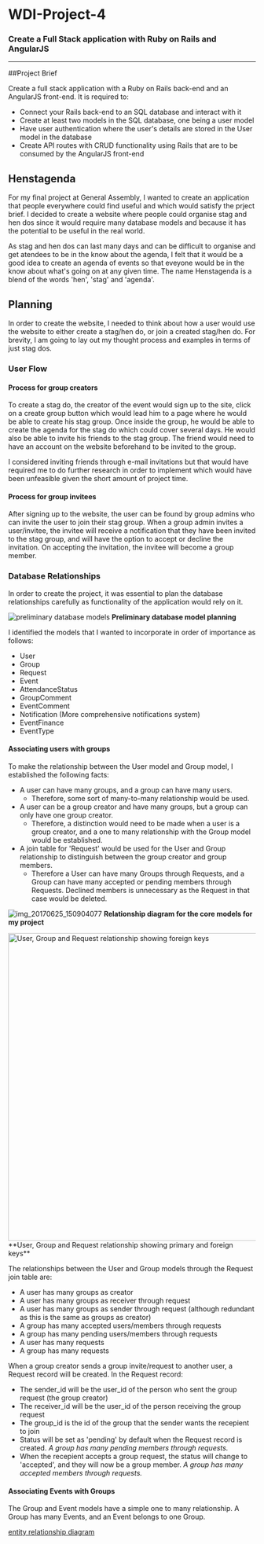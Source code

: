 # WDI-Project-4
### Create a Full Stack application with Ruby on Rails and AngularJS

---
##Project Brief

Create a full stack application with a Ruby on Rails back-end and an AngularJS front-end. It is required to:

- Connect your Rails back-end to an SQL database and interact with it
- Create at least two models in the SQL database, one being a user model
- Have user authentication where the user's details are stored in the User model in the database
- Create API routes with CRUD functionality using Rails that are to be consumed by the AngularJS front-end

## Henstagenda

For my final project at General Assembly, I wanted to create an application that people everywhere could find useful and which would satisfy the prject brief. I decided to create a website where people could organise stag and hen dos since it would require many database models and because it has the potential to be useful in the real world.

As stag and hen dos can last many days and can be difficult to organise and get atendees to be in the know about the agenda, I felt that it would be a good idea to create an agenda of events so that eveyone would be in the know about what's going on at any given time. The name Henstagenda is a blend of the words 'hen', 'stag' and 'agenda'.

## Planning

In order to create the website, I needed to think about how a user would use the website to either create a stag/hen do, or join a created stag/hen do. For brevity, I am going to lay out my thought process and examples in terms of just stag dos.

### User Flow


#### Process for group creators

To create a stag do, the creator of the event would sign up to the site, click on a create group button which would lead him to a page where he would be able to create his stag group. Once inside the group, he would be able to create the agenda for the stag do which could cover several days. He would also be able to invite his friends to the stag group. The friend would need to have an account on the website beforehand to be invited to the group.

I considered inviting friends through e-mail invitations but that would have required me to do further research in order to implement which would have been unfeasible given the short amount of project time.

#### Process for group invitees

After signing up to the website, the user can be found by group admins who can invite the user to join their stag group. When a group admin invites a user/invitee, the invitee will receive a notification that they have been invited to the stag group, and will have the option to accept or decline the invitation. On accepting the invitation, the invitee will become a group member.

### Database Relationships

In order to create the project, it was essential to plan the database relationships carefully as functionality of the application would rely on it.

![preliminary database models](https://user-images.githubusercontent.com/15388548/27517180-f4962fd4-59bf-11e7-9328-80218e56f43a.jpg)
**Preliminary database model planning**

I identified the models that I wanted to incorporate in order of importance as follows:

- User
- Group
- Request
- Event
- AttendanceStatus
- GroupComment
- EventComment
- Notification (More comprehensive notifications system)
- EventFinance
- EventType

#### Associating users with groups

To make the relationship between the User model and Group model, I established the following facts:

- A user can have many groups, and a group can have many users.
	- Therefore, some sort of many-to-many relationship would be used.
- A user can be a group creator and have many groups, but a group can only have one group creator.
	- Therefore, a distinction would need to be made when a user is a group creator, and a one to many relationship with the Group model would be established.
- A join table for 'Request' would be used for the User and Group relationship to distinguish between the group creator and group members.
	- Therefore a User can have many Groups through Requests, and a Group can have many accepted or pending members through Requests. Declined members is unnecessary as the Request in that case would be deleted.

![img_20170625_150904077](https://user-images.githubusercontent.com/15388548/27517271-a6954d0e-59c1-11e7-8ac8-552c987fc11c.jpg)
**Relationship diagram for the core models for my project**

<img width="626" alt="User, Group and Request relationship showing foreign keys" src="https://user-images.githubusercontent.com/15388548/27517463-3b7dc114-59c5-11e7-9d3a-3c69bca894f7.png">
**User, Group and Request relationship showing primary and foreign keys**

The relationships between the User and Group models through the Request join table are:

- A user has many groups as creator
- A user has many groups as receiver through request
- A user has many groups as sender through request (although redundant as this is the same as groups as creator)
- A group has many accepted users/members through requests
- A group has many pending users/members through requests
- A user has many requests
- A group has many requests

When a group creator sends a group invite/request to another user, a Request record will be created. In the Request record:

- The sender\_id will be the user\_id of the person who sent the group request (the group creator)
- The receiver\_id will be the user\_id of the person receiving the group request
- The group_id is the id of the group that the sender wants the recepient to join
- Status will be set as 'pending' by default when the Request record is created. _A group has many pending members through requests._
- When the recepient accepts a group request, the status will change to 'accepted', and they will now be a group member. _A group has many accepted members through requests._

#### Associating Events with Groups

The Group and Event models have a simple one to many relationship. A Group has many Events, and an Event belongs to one Group.


[entity relationship diagram](https://user-images.githubusercontent.com/15388548/27516714-222e9232-59b7-11e7-925f-f10b15ab87c2.png)